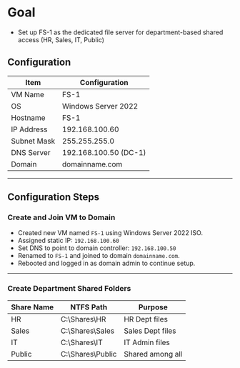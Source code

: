 # Goal
- Set up FS-1 as the dedicated file server for department-based shared access (HR, Sales, IT, Public)

## Configuration

| Item               | Configuration                  |
|--------------------|--------------------------------|
| VM Name            | FS-1                           |
| OS                 | Windows Server 2022            |
| Hostname           | FS-1                           |
| IP Address         | 192.168.100.60                 |
| Subnet Mask        | 255.255.255.0                  |
| DNS Server         | 192.168.100.50 (DC-1)          |
| Domain             | domainname.com                 |

---

## Configuration Steps

### Create and Join VM to Domain
- Created new VM named `FS-1` using Windows Server 2022 ISO.
- Assigned static IP: `192.168.100.60`
- Set DNS to point to domain controller: `192.168.100.50`
- Renamed to `FS-1` and joined to domain `domainname.com`.
- Rebooted and logged in as domain admin to continue setup.

---

### Create Department Shared Folders

| Share Name    | NTFS Path              | Purpose              |
|---------------|------------------------|----------------------|
| HR            | C:\Shares\HR           | HR Dept files        |
| Sales         | C:\Shares\Sales        | Sales Dept files     |
| IT            | C:\Shares\IT           | IT Admin files       |
| Public        | C:\Shares\Public       | Shared among all     |


